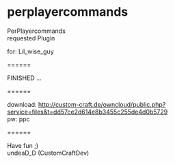 perplayercommands
============

PerPlayercommands                                    
requested Plugin

for: Lil_wise_guy  

======

FINISHED ...

======

download: 
http://custom-craft.de/owncloud/public.php?service=files&t=dd57ce2d614e8b3455c255de4d0b5729                   
pw: ppc

======

Have fun ;)                                                                                   
undeaD_D (CustomCraftDev)
